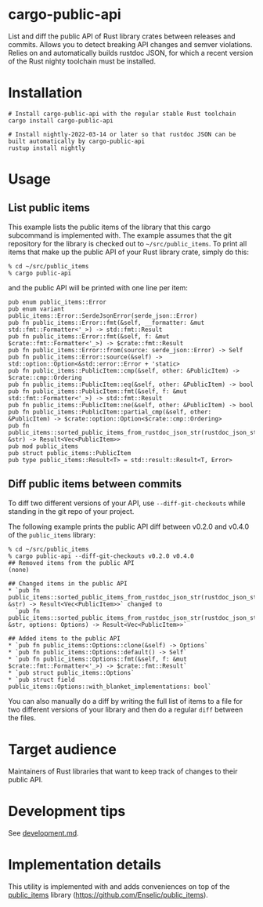 # cargo-public-api

List and diff the public API of Rust library crates between releases and commits. Allows you to detect breaking API changes and semver violations. Relies on and automatically builds rustdoc JSON, for which a recent version of the Rust nighty toolchain must be installed.

# Installation

```
# Install cargo-public-api with the regular stable Rust toolchain
cargo install cargo-public-api

# Install nightly-2022-03-14 or later so that rustdoc JSON can be built automatically by cargo-public-api
rustup install nightly
```

# Usage

## List public items

This example lists the public items of the library that this cargo subcommand is implemented with. The example assumes that the git repository for the library is checked out to `~/src/public_items`. To print all items that make up the public API of your Rust library crate, simply do this:

```
% cd ~/src/public_items
% cargo public-api
```

and the public API will be printed with one line per item:

```
pub enum public_items::Error
pub enum variant public_items::Error::SerdeJsonError(serde_json::Error)
pub fn public_items::Error::fmt(&self, __formatter: &mut std::fmt::Formatter<'_>) -> std::fmt::Result
pub fn public_items::Error::fmt(&self, f: &mut $crate::fmt::Formatter<'_>) -> $crate::fmt::Result
pub fn public_items::Error::from(source: serde_json::Error) -> Self
pub fn public_items::Error::source(&self) -> std::option::Option<&std::error::Error + 'static>
pub fn public_items::PublicItem::cmp(&self, other: &PublicItem) -> $crate::cmp::Ordering
pub fn public_items::PublicItem::eq(&self, other: &PublicItem) -> bool
pub fn public_items::PublicItem::fmt(&self, f: &mut std::fmt::Formatter<'_>) -> std::fmt::Result
pub fn public_items::PublicItem::ne(&self, other: &PublicItem) -> bool
pub fn public_items::PublicItem::partial_cmp(&self, other: &PublicItem) -> $crate::option::Option<$crate::cmp::Ordering>
pub fn public_items::sorted_public_items_from_rustdoc_json_str(rustdoc_json_str: &str) -> Result<Vec<PublicItem>>
pub mod public_items
pub struct public_items::PublicItem
pub type public_items::Result<T> = std::result::Result<T, Error>
```

## Diff public items between commits

To diff two different versions of your API, use `--diff-git-checkouts` while standing in the git repo of your project.

The following example prints the public API diff between v0.2.0 and v0.4.0 of the `public_items` library:

```
% cd ~/src/public_items
% cargo public-api --diff-git-checkouts v0.2.0 v0.4.0
## Removed items from the public API
(none)

## Changed items in the public API
* `pub fn public_items::sorted_public_items_from_rustdoc_json_str(rustdoc_json_str: &str) -> Result<Vec<PublicItem>>` changed to
  `pub fn public_items::sorted_public_items_from_rustdoc_json_str(rustdoc_json_str: &str, options: Options) -> Result<Vec<PublicItem>>`

## Added items to the public API
* `pub fn public_items::Options::clone(&self) -> Options`
* `pub fn public_items::Options::default() -> Self`
* `pub fn public_items::Options::fmt(&self, f: &mut $crate::fmt::Formatter<'_>) -> $crate::fmt::Result`
* `pub struct public_items::Options`
* `pub struct field public_items::Options::with_blanket_implementations: bool`
```

You can also manually do a diff by writing the full list of items to a file for two different versions of your library and then do a regular `diff` between the files.

# Target audience

Maintainers of Rust libraries that want to keep track of changes to their public API.

# Development tips

See [development.md](./doc/development.md).

# Implementation details

This utility is implemented with and adds conveniences on top of the [public_items](https://crates.io/crates/public_items) library (https://github.com/Enselic/public_items).
